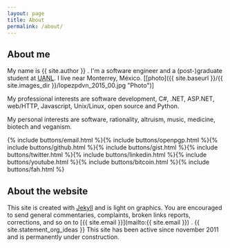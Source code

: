 ```yaml
---
layout: page
title: About
permalink: /about/
---
```


## About me ###########################################################

My name is {{ site.author }} .  I'm a software engineer and a (post-)graduate
student at [UANL](http://www.uanl.mx "UANL").  I live near Monterrey, México.
[[photo]({{ site.baseurl }}/{{ site.images_dir }}/lopezpdvn_2015_00.jpg "Photo")]

My professional interests are software development, C#, .NET, ASP.NET,
web/HTTP, Javascript, Unix/Linux, open source and Python.

My personal interests are software, rationality, altruism, music, medicine,
biotech and veganism.

{% include buttons/email.html %}{% include buttons/openpgp.html %}{% include buttons/github.html %}{% include buttons/gist.html %}{% include buttons/twitter.html %}{% include buttons/linkedin.html %}{% include buttons/youtube.html %}{% include buttons/bitcoin.html %}{% include buttons/fah.html %}

## About the website ##################################################

This site is created with [Jekyll](http://jekyllrb.com) and is light on
graphics.  You are encouraged to send general commentaries, complaints, broken
links reports, corrections, and so on to 
[{{ site.email }}](mailto:{{ site.email }}) .  {{ site.statement_org_ideas }} This site has been active since november 2011 and is permanently under construction.

